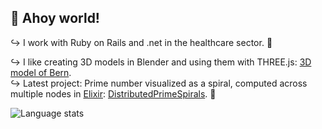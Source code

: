 ## 👋 Ahoy world!
↪ I work with Ruby on Rails and .net in the healthcare sector. 💉</br>


↪ I like creating 3D models in Blender and using them with THREE.js: [3D model of Bern](https://oliolioli.github.io).</br>
↪ Latest project: Prime number visualized as a spiral, computed across multiple nodes in [Elixir](https://github.com/elixir-lang/elixir): [DistributedPrimeSpirals](https://github.com/Wii42/DistributedPrimeSpirals?tab=readme-ov-file#live-demo). 👾

<img src="https://github-readme-stats.vercel.app/api/top-langs/?username=oliolioli&layout=compact&langs_count=8" alt="Language stats">

